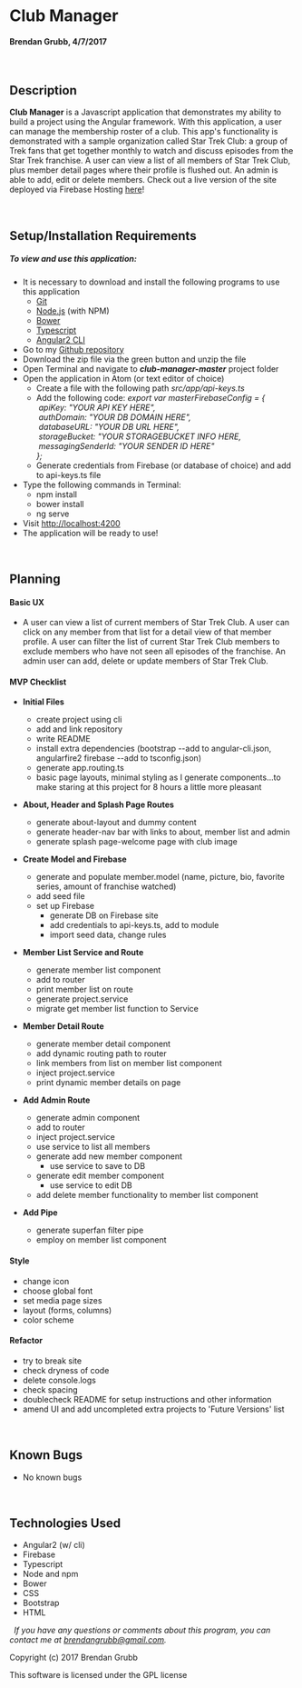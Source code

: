 # **Club Manager**
#### Brendan Grubb, 4/7/2017


&nbsp;
## Description
**Club Manager** is a Javascript application that demonstrates my ability to build a project using the Angular framework. With this application, a user can manage the membership roster of a club. This app's functionality is demonstrated with a sample organization called Star Trek Club: a group of Trek fans that get together monthly to watch and discuss episodes from the Star Trek franchise. A user can view a list of all members of Star Trek Club, plus member detail pages where their profile is flushed out. An admin is able to add, edit or delete members. Check out a live version of the site deployed via Firebase Hosting [here](club-manager-e168f.firebaseapp.com)!


&nbsp;
## Setup/Installation Requirements
##### _To view and use this application:_
* It is necessary to download and install the following programs to use this application
  * [Git](https://git-scm.com/)
  * [Node.js](https://nodejs.org/) (with NPM)
  * [Bower](https://bower.io/)
  * [Typescript](https://www.npmjs.com/package/typescript)
  * [Angular2 CLI](https://github.com/angular/angular-cli)
* Go to my [Github repository](https://github.com/Brendangrubb/meal-tracker)
* Download the zip file via the green button and unzip the file
* Open Terminal and navigate to **_club-manager-master_** project folder
* Open the application in Atom (or text editor of choice)
  * Create a file with the following path _src/app/api-keys.ts_
  * Add the following code:
      _export var masterFirebaseConfig = {<br>
      &nbsp;apiKey: "YOUR API KEY HERE",<br>
      &nbsp;authDomain: "YOUR DB DOMAIN HERE",<br>
      &nbsp;databaseURL: "YOUR DB URL HERE",<br>
      &nbsp;storageBucket: "YOUR STORAGEBUCKET INFO HERE,<br>
      &nbsp;messagingSenderId: "YOUR SENDER ID HERE"<br>
    };_
  * Generate credentials from Firebase (or database of choice) and add to api-keys.ts file
* Type the following commands in Terminal:
  * npm install
  * bower install
  * ng serve
* Visit [http://localhost:4200](http://localhost:4200)
* The application will be ready to use!


&nbsp;
## Planning

#### Basic UX
* A user can view a list of current members of Star Trek Club. A user can click on any member from that list for a detail view of that member profile. A user can filter the list of current Star Trek Club members to exclude members who have not seen all episodes of the franchise. An admin user can add, delete or update members of Star Trek Club.

#### MVP Checklist
  * **Initial Files**
    * create project using cli
    * add and link repository
    * write README
    * install extra dependencies  (bootstrap --add to angular-cli.json, angularfire2 firebase --add to tsconfig.json)
    * generate app.routing.ts
    * basic page layouts, minimal styling as I generate components...to make staring at this project for 8 hours a little more pleasant

  * **About, Header and Splash Page Routes**
    * generate about-layout and dummy content
    * generate header-nav bar with links to about, member list and admin
    * generate splash page-welcome page with club image

  * **Create Model and Firebase**
    * generate and populate member.model (name, picture, bio, favorite series, amount of franchise watched)
    * add seed file
    * set up Firebase
      * generate DB on Firebase site
      * add credentials to api-keys.ts, add to module
      * import seed data, change rules

  * **Member List Service and Route**
    * generate member list component
    * add to router
    * print member list on route
    * generate project.service
    * migrate get member list function to Service

  * **Member Detail Route**
    * generate member detail component
    * add dynamic routing path to router
    * link members from list on member list component
    * inject project.service
    * print dynamic member details on page

  * **Add Admin Route**
    * generate admin component
    * add to router
    * inject project.service
    * use service to list all members
    * generate add new member component
      * use service to save to DB
    * generate edit member component
      * use service to edit DB
    * add delete member functionality to member list component

  * **Add Pipe**
    * generate superfan filter pipe
    * employ on member list component

#### Style
  * change icon
  * choose global font
  * set media page sizes
  * layout (forms, columns)
  * color scheme

#### Refactor
  * try to break site
  * check dryness of code
  * delete console.logs
  * check spacing
  * doublecheck README for setup instructions and other information
  * amend UI and add uncompleted extra projects to 'Future Versions' list


&nbsp;
## Known Bugs
* No known bugs

&nbsp;
## Technologies Used
* Angular2 (w/ cli)
* Firebase
* Typescript
* Node and npm
* Bower
* CSS
* Bootstrap
* HTML

&nbsp;
_If you have any questions or comments about this program, you can contact me at [brendangrubb@gmail.com](mailto:brendangrubb@gmail.com)._

Copyright (c) 2017 Brendan Grubb

This software is licensed under the GPL license
